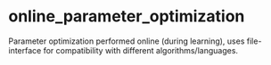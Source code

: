 # online_parameter_optimization
Parameter optimization performed online (during learning), uses file-interface for compatibility with different algorithms/languages. 
